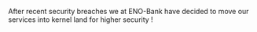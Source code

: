 After recent security breaches we at ENO-Bank have decided to move our
services into kernel land for higher security !
